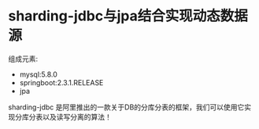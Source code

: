 # sharding-jdbc与jpa结合实现动态数据源

组成元素:
-   mysql:5.8.0
-   springboot:2.3.1.RELEASE
-   jpa

sharding-jdbc 是阿里推出的一款关于DB的分库分表的框架，我们可以使用它实现分库分表以及读写分离的算法！

 
 